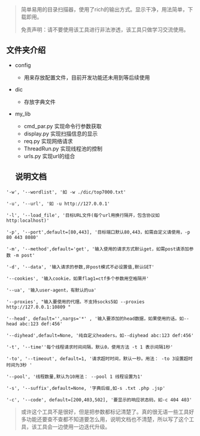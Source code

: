 

> 简单易用的目录扫描器，使用了rich的输出方式。显示干净，用法简单，下载即用。
>
> 免责声明：请不要使用该工具进行非法渗透，该工具只做学习交流使用。

## 文件夹介绍

- config

  - 用来存放配置文件，目前开发功能还未用到等后续使用

- dic

  - 存放字典文件

- my_lib

  - cmd_par.py      实现命令行参数获取
  - display.py         实现扫描信息的显示
  - req.py                实现网络请求
  - ThreadRun.py   实现线程池的控制
  - urls.py                实现url的组合

  ## 说明文档

```
'-w', '--wordlist', '如 -w ./dic/top7000.txt'

'-u', '--url', '如 -u http://127.0.0.1'

'-l', '--load_file', '目标URL文件(每个url用换行隔开，包含协议如http:localhost)'

'-p', '--port',default=[80,443], '目标端口默认80,443，如需自定义请使用，-p 80 443 8080'
                   
'-m', '--method',default='get', '输入使用的请求方式默认get，如需post请添加参数 -m post'

'-d', '--data', '输入请求的参数,非post模式不必设置值,默认GET'

'--cookies', '输入cookie，如果flag1=ctf多个参数用空格隔开'

'--ua', '输入user-agent，有默认的ua'

'--proxies', "输入要使用的代理。不支持socks5如 --proxies http://127.0.0.1:10809 "

'--head', default='',nargs='*' , '输入要添加的head数据，如果使用的话。如--head abc:123 def:456'

'--diyhead',default=None, '纯自定义headers。如--diyhead abc:123 def:456'

'-t', '--time''每个线程请求时间间隔，默认0，使用方法 -t 1 表示间隔1秒'

'-to', '--timeout', default=1, '请求超时时间，默认一秒。用法： -to 3设置超时时间为3秒 '

'--pool', '线程数量,默认为10用法： --pool 1 线程设置为1'

'-s', '--suffix',default=None, '字典后缀,如-s .txt .php .jsp'

'-c', '--code', default=[200,403,502], '要显示的响应状态码，如-c 404 403'
```



> 或许这个工具不是很好，但是把参数都标记清楚了。真的很无语一些工具好多功能还要查不查都不知道要怎么用，说明文档也不清楚，所以写了这个工具，该工具会一边使用一边迭代升级。

